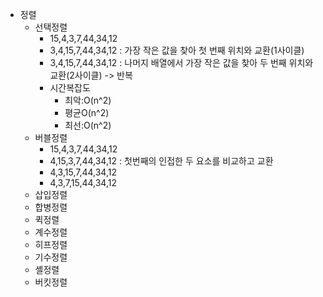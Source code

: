 - 정렬
	- 선택정렬
		- 15,4,3,7,44,34,12
		- 3,4,15,7,44,34,12 : 가장 작은 값을 찾아 첫 번째 위치와 교환(1사이클)
		- 3,4,15,7,44,34,12 : 나머지 배열에서 가장 작은 값을 찾아 두 번째 위치와 교환(2사이클) -> 반복
		- 시간복잡도
			- 최악:O(n^2)
			- 평균O(n^2)
			- 최선:O(n^2)
	- 버블정렬
		- 15,4,3,7,44,34,12
		- 4,15,3,7,44,34,12 : 첫번째의 인접한 두 요소를 비교하고 교환
		- 4,3,15,7,44,34,12
		- 4,3,7,15,44,34,12
	- 삽입정렬
	- 합병정렬
	- 퀵정렬
	- 계수정렬
	- 히프정렬
	- 기수정렬
	- 셸정렬
	- 버킷정렬